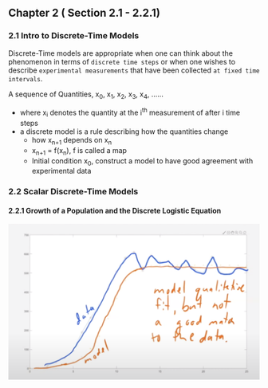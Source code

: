 ## Chapter 2 ( Section 2.1 - 2.2.1)
### 2.1 Intro to Discrete-Time Models
Discrete-Time models are appropriate when one can think about the phenomenon in terms of  `discrete time steps` or when one wishes to describe `experimental measurements` that have been collected `at fixed time intervals`.

A sequence of Quantities, x<sub>0</sub>, x<sub>1</sub>, x<sub>2</sub>, x<sub>3</sub>, x<sub>4</sub>, ……
- where x<sub>i</sub> denotes the quantity at the i<sup>th</sup> measurement of after i time steps
- a discrete model is a rule describing how the quantities change
  - how x<sub>n+1</sub> depends on x<sub>n</sub>
  - x<sub>n+1</sub> = f(x<sub>n</sub>), f is called a map
  - Initial condition x<sub>0</sub>, construct a model to have good agreement with experimental data

### 2.2 Scalar Discrete-Time Models
#### 2.2.1 Growth of a Population and the Discrete Logistic Equation

![models comparision](imgs/two_models.png)
